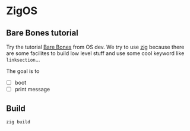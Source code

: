 # ZigOS

## Bare Bones tutorial

Try the tutorial [Bare Bones](https://wiki.osdev.org/Bare_Bones) from OS dev.
We try to use [zig](https://ziglang.org/) because there are some facilites to
build low level stuff and use some cool keyword like `linksection`...

The goal is to
 - [ ] boot
 - [ ] print message

 ## Build

 `zig build`
